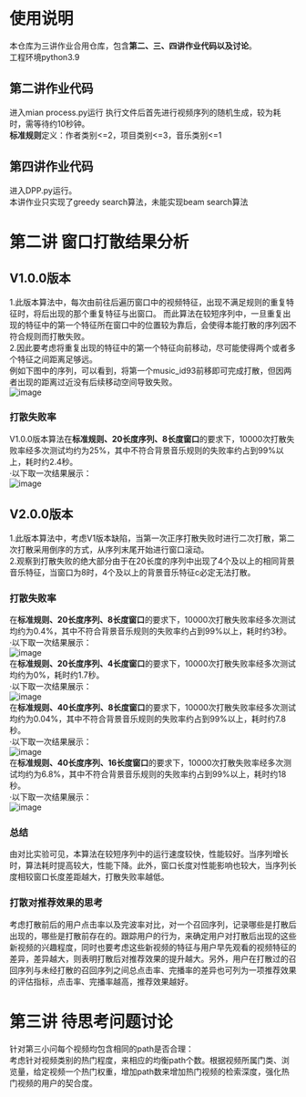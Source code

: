 # 使用说明
本仓库为三讲作业合用仓库，包含**第二、三、四讲作业代码以及讨论**。  
工程环境python3.9
## 第二讲作业代码
进入mian process.py运行
执行文件后首先进行视频序列的随机生成，较为耗时，需等待约10秒钟。  
**标准规则**定义：作者类别<=2，项目类别<=3，音乐类别<=1  
## 第四讲作业代码
进入DPP.py运行。  
本讲作业只实现了greedy search算法，未能实现beam search算法  
# 第二讲 窗口打散结果分析
## V1.0.0版本
1.此版本算法中，每次由前往后遍历窗口中的视频特征，出现不满足规则的重复特征时，将后出现的那个重复特征与出窗口。
而此算法在较短序列中，一旦重复出现的特征中的第一个特征所在窗口中的位置较为靠后，会使得本能打散的序列因不符合规则而打散失败。  
2.因此要考虑将重复出现的特征中的第一个特征向前移动，尽可能使得两个或者多个特征之间距离足够远。  
例如下图中的序列，可以看到，将第一个music_id93前移即可完成打散，但因两者出现的距离过近没有后续移动空间导致失败。  
![image](https://user-images.githubusercontent.com/55337511/170055980-5ebd27dc-8e88-4b2b-92c4-b22a8b6bc934.png)
### 打散失败率
V1.0.0版本算法在**标准规则、20长度序列、8长度窗口**的要求下，10000次打散失败率经多次测试均约为25%，其中不符合背景音乐规则的失败率约占到99%以上，耗时约2.4秒。  
·以下取一次结果展示：  
![image](https://user-images.githubusercontent.com/55337511/170638622-bba0a23c-bfdd-40fc-9a1a-b3730173daea.png)
## V2.0.0版本
1.此版本算法中，考虑V1版本缺陷，当第一次正序打散失败时进行二次打散，第二次打散采用倒序的方式，从序列末尾开始进行窗口滚动。  
2.观察到打散失败的绝大部分由于在20长度的序列中出现了4个及以上的相同背景音乐特征，当窗口为8时，4个及以上的背景音乐特征c必定无法打散。
### 打散失败率
在**标准规则、20长度序列、8长度窗口**的要求下，10000次打散失败率经多次测试均约为0.4%，其中不符合背景音乐规则的失败率约占到99%以上，耗时约3秒。  
·以下取一次结果展示：  
![image](https://user-images.githubusercontent.com/55337511/170635921-827432c7-c26a-4a06-bd36-35e8c9b5edaf.png)  
在**标准规则、20长度序列、4长度窗口**的要求下，10000次打散失败率经多次测试均约为0%，耗时约1.7秒。  
·以下取一次结果展示：  
![image](https://user-images.githubusercontent.com/55337511/171424857-5b920d8f-28d8-495e-a263-d5a974686cc0.png)  
在**标准规则、40长度序列、8长度窗口**的要求下，10000次打散失败率经多次测试均约为0.04%，其中不符合背景音乐规则的失败率约占到99%以上，耗时约7.8秒。  
·以下取一次结果展示：  
![image](https://user-images.githubusercontent.com/55337511/171426854-c7f3fd93-7668-4cfa-af63-cde5341a8713.png)  
在**标准规则、40长度序列、16长度窗口**的要求下，10000次打散失败率经多次测试均约为6.8%，其中不符合背景音乐规则的失败率约占到99%以上，耗时约18秒。  
·以下取一次结果展示：  
![image](https://user-images.githubusercontent.com/55337511/171427524-72f3892b-c434-4aec-839a-67bf48aeda8d.png)  
### 总结
由对比实验可见，本算法在较短序列中的运行速度较快，性能较好。当序列增长时，算法耗时提高较大，性能下降。此外，窗口长度对性能影响也较大，当序列长度相较窗口长度差距越大，打散失败率越低。
### 打散对推荐效果的思考
考虑打散前后的用户点击率以及完波率对比，对一个召回序列，记录哪些是打散后出现的，哪些是打散前存在的。跟踪用户的行为，来确定用户对打散后出现的这些新视频的兴趣程度，同时也要考虑这些新视频的特征与用户早先观看的视频特征的差异，差异越大，则表明打散后对推荐效果的提升越大。另外，用户在打散过的召回序列与未经打散的召回序列之间总点击率、完播率的差异也可列为一项推荐效果的评估指标，点击率、完播率越高，推荐效果越好。
# 第三讲 待思考问题讨论
针对第三小问每个视频均包含相同的path是否合理：  
考虑针对视频类别的热门程度，来相应的均衡path个数。根据视频所属门类、浏览量，给定视频一个热门权重，增加path数来增加热门视频的检索深度，强化热门视频的用户的契合度。
